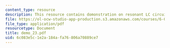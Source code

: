 ```yaml
---
content_type: resource
description: This resource contains domonstration on resonant LC circuit.
file: https://ol-ocw-studio-app-production.s3.amazonaws.com/courses/6-002-circuits-and-electronics-spring-2007/6c083e5c1e2a184afa76806a70889ce7_demo_23.pdf
file_type: application/pdf
resourcetype: Document
title: demo_23.pdf
uid: 6c083e5c-1e2a-184a-fa76-806a70889ce7
---
```

